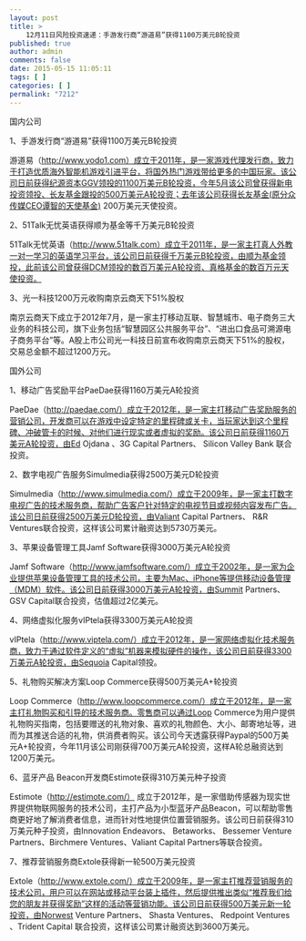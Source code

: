 ```yaml
---
layout: post
title: >
    12月11日风险投资速递：手游发行商“游道易”获得1100万美元B轮投资
published: true
author: admin
comments: false
date: 2015-05-15 11:05:11
tags: [ ]
categories: [ ]
permalink: "7212"
---
```



国内公司

1、手游发行商“游道易”获得1100万美元B轮投资

游道易（http://www.yodo1.com）成立于2011年，是一家游戏代理发行商，致力于打造优质海外智能机游戏引进平台，将国外热门游戏带给更多的中国玩家。该公司日前获得纪源资本GGV领投的1100万美元B轮投资，今年5月该公司曾获得新电投资领投、长友基金跟投的500万美元A轮投资；去年该公司获得长友基金(原分众传媒CEO谭智的天使基金) 200万美元天使投资。

2、51Talk无忧英语获得顺为基金等千万美元B轮投资

51Talk无忧英语（http://www.51talk.com）成立于2011年，是一家主打真人外教一对一学习的英语学习平台，该公司日前获得千万美元B轮投资，由顺为基金领投，此前该公司曾获得DCM领投的数百万美元A轮投资、真格基金的数百万元天使投资。

3、光一科技1200万元收购南京云商天下51%股权

南京云商天下成立于2012年7月，是一家主打移动互联、智慧城市、电子商务三大业务的科技公司，旗下业务包括“智慧园区公共服务平台”、“进出口食品可溯源电子商务平台”等。A股上市公司光一科技日前宣布收购南京云商天下51%的股权，交易总金额不超过1200万元。

国外公司

1、移动广告奖励平台PaeDae获得1160万美元A轮投资

PaeDae（http://paedae.com/）成立于2012年，是一家主打移动广告奖励服务的营销公司，开发商可以在游戏中设定特定的里程碑或关卡，当玩家达到这个里程碑、冲破管卡的时候、对他们进行现实或者虚拟的奖励。该公司日前获得1160万美元A轮投资，由Ed Ojdana 、3G Capital Partners、 Silicon Valley Bank 联合投资。

2、数字电视广告服务Simulmedia获得2500万美元D轮投资

Simulmedia（http://www.simulmedia.com/）成立于2009年，是一家主打数字电视广告的技术服务商，帮助广告客户针对特定的电视节目或视频内容发布广告。该公司日前获得2500万美元D轮投资，由Valiant Capital Partners、 R&R Ventures联合投资，这样该公司累计融资达到5730万美元。

3、苹果设备管理工具Jamf Software获得3000万美元A轮投资

Jamf Software（http://www.jamfsoftware.com/）成立于2002年，是一家为企业提供苹果设备管理工具的技术公司，主要为Mac、iPhone等提供移动设备管理（MDM）软件。该公司日前获得3000万美元A轮投资，由Summit Partners、 GSV Capital联合投资，估值超过2亿美元。

4、网络虚拟化服务vIPtela获得3300万美元A轮投资

vIPtela（http://www.viptela.com/）成立于2012年，是一家网络虚拟化技术服务商，致力于通过软件定义的“虚拟”机器来模拟硬件的操作，该公司日前获得3300万美元A轮投资，由Sequoia Capital领投。

5、礼物购买解决方案Loop Commerce获得500万美元A+轮投资

Loop Commerce（http://www.loopcommerce.com/）成立于2012年，是一家主打礼物购买和引导的技术服务商。零售商可以通过Loop Commerce为用户提供礼物购买指南，包括要赠送的礼物对象、喜欢的礼物颜色、大小、邮寄地址等，进而为其推送合适的礼物，供消费者购买。该公司今天透露获得Paypal的500万美元A+轮投资，今年11月该公司刚获得700万美元A轮投资，这样A轮总融资达到1200万美元。

6、蓝牙产品 Beacon开发商Estimote获得310万美元种子投资

Estimote（http://estimote.com/） 成立于2012年，是一家借助传感器为现实世界提供物联网服务的技术公司，主打产品为小型蓝牙产品Beacon，可以帮助零售商更好地了解消费者信息，进而针对性地提供位置营销服务。该公司日前获得310万美元种子投资，由Innovation Endeavors、 Betaworks、 Bessemer Venture Partners、Birchmere Ventures、Valiant Capital Partners等联合投资。

7、推荐营销服务商Extole获得新一轮500万美元投资

Extole（http://www.extole.com/）成立于2009年，是一家主打推荐营销服务的技术公司，用户可以在网站或移动平台装上插件，然后提供推出类似“推荐我们给您的朋友并获得奖励”这样的活动等营销功能。该公司日前获得500万美元新一轮投资，由Norwest Venture Partners、 Shasta Ventures、 Redpoint Ventures 、Trident Capital 联合投资，这样该公司累计融资达到3600万美元。